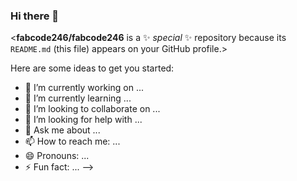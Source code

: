 ### Hi there 👋

<**fabcode246/fabcode246** is a ✨ _special_ ✨ repository because its `README.md` (this file) appears on your GitHub profile.>

Here are some ideas to get you started:

- 🔭 I’m currently working on ...
- 🌱 I’m currently learning ...
- 👯 I’m looking to collaborate on ...
- 🤔 I’m looking for help with ...
- 💬 Ask me about ...
- 📫 How to reach me: ...
- 😄 Pronouns: ...
- ⚡ Fun fact: ...
-->
